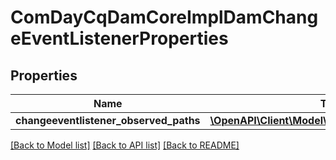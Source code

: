 # ComDayCqDamCoreImplDamChangeEventListenerProperties

## Properties
Name | Type | Description | Notes
------------ | ------------- | ------------- | -------------
**changeeventlistener_observed_paths** | [**\OpenAPI\Client\Model\ConfigNodePropertyArray**](ConfigNodePropertyArray.md) |  | [optional] 

[[Back to Model list]](../README.md#documentation-for-models) [[Back to API list]](../README.md#documentation-for-api-endpoints) [[Back to README]](../README.md)


